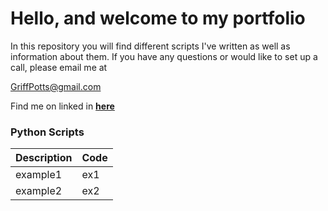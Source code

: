 <h1>Hello, and welcome to my portfolio</h1>
In this repository you will find different scripts I've written as well as information about them. If you have any questions or would like to set up a call, please email me at

<GriffPotts@gmail.com>




Find me on linked in **[here](https://www.linkedin.com/in/griffin-potts-141378105/)**

<h3>Python Scripts<h/3>
  
Description|Code
--------------|--------------
example1 | ex1
example2 | ex2
